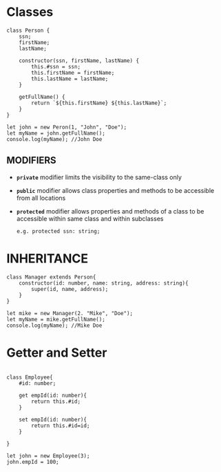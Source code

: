 # Classes

```
class Person {
    ssn;
    firstName;
    lastName;

    constructor(ssn, firstName, lastName) {
        this.#ssn = ssn;
        this.firstName = firstName;
        this.lastName = lastName;
    }

    getFullName() {
        return `${this.firstName} ${this.lastName}`;
    }
}

let john = new Peron(1, "John", "Doe");
let myName = john.getFullName();
console.log(myName); //John Doe

```

## MODIFIERS

* **`private`** modifier limits the visibility to the same-class only
* **`public`** modifier allows class properties and methods to be accessible from all locations
* **`protected`** modifier allows properties and methods of a class to be accessible within same class and within subclasses

  `e.g. protected ssn: string;`

# INHERITANCE

```
class Manager extends Person{
	constructor(id: number, name: string, address: string){
		super(id, name, address);
	}
}

let mike = new Manager(2. "Mike", "Doe");
let myName = mike.getFullName();
console.log(myName); //Mike Doe
```

# Getter and Setter

```

class Employee{
	#id: number;

	get empId(id: number){
		return this.#id;
	}

	set empId(id: number){
		return this.#id=id;
	}

}

let john = new Employee(3);
john.empId = 100;
```
